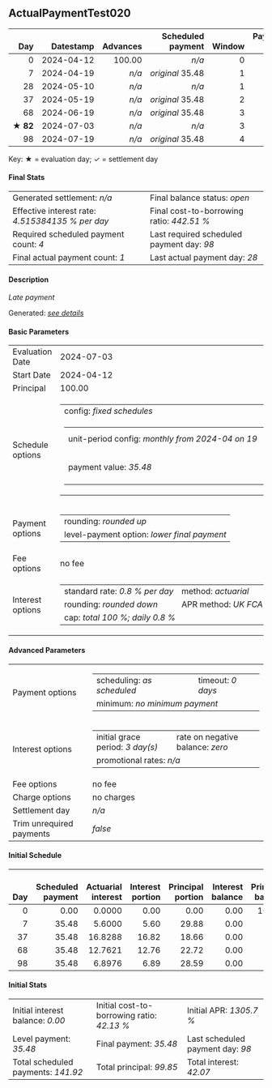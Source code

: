 <h2>ActualPaymentTest020</h2>
<table>
    <thead style="vertical-align: bottom;">
        <th class="ci00" style="text-align: right;">Day</th>
        <th class="ci01" style="text-align: right;">Datestamp</th>
        <th class="ci02" style="text-align: right;">Advances</th>
        <th class="ci03" style="text-align: right;">Scheduled payment</th>
        <th class="ci04" style="text-align: right;">Window</th>
        <th class="ci05" style="text-align: right;">Payment due</th>
        <th class="ci06" style="text-align: right;">Actual payments</th>
        <th class="ci07" style="text-align: right;">Net effect</th>
        <th class="ci08" style="text-align: right;">Payment status</th>
        <th class="ci09" style="text-align: right;">Balance status</th>
        <th class="ci10" style="text-align: right;">Actuarial interest</th>
        <th class="ci11" style="text-align: right;">New interest</th>
        <th class="ci12" style="text-align: right;">Interest portion</th>
        <th class="ci13" style="text-align: right;">Principal portion</th>
        <th class="ci14" style="text-align: right;">Interest balance</th>
        <th class="ci15" style="text-align: right;">Principal balance</th>
        <th class="ci16" style="text-align: right;">Settlement figure</th>
    </thead>
    <tr style="text-align: right;">
        <td class="ci00">0</td>
        <td class="ci01" style="white-space: nowrap;">2024-04-12</td>
        <td class="ci02">100.00</td>
        <td class="ci03" style="white-space: nowrap;"><i>n/a<i></td>
        <td class="ci04">0</td>
        <td class="ci05">0.00</td>
        <td class="ci06"><i>n/a</i></td>
        <td class="ci07">0.00</td>
        <td class="ci08"><i>none&nbsp;scheduled</i></td>
        <td class="ci09">open</td>
        <td class="ci10">0.0000</td>
        <td class="ci11">0.0000</td>
        <td class="ci12">0.00</td>
        <td class="ci13">0.00</td>
        <td class="ci14">0.0000</td>
        <td class="ci15">100.00</td>
        <td class="ci16">100.00</td>
    </tr>
    <tr style="text-align: right;">
        <td class="ci00">7</td>
        <td class="ci01" style="white-space: nowrap;">2024-04-19</td>
        <td class="ci02"><i>n/a</i></td>
        <td class="ci03" style="white-space: nowrap;"><i>original</i> 35.48</td>
        <td class="ci04">1</td>
        <td class="ci05">35.48</td>
        <td class="ci06"><i>n/a</i></td>
        <td class="ci07">0.00</td>
        <td class="ci08"><i>paid&nbsp;later&nbsp;in&nbsp;full</i></td>
        <td class="ci09">open</td>
        <td class="ci10">5.6000</td>
        <td class="ci11">5.6000</td>
        <td class="ci12">0.00</td>
        <td class="ci13">0.00</td>
        <td class="ci14">5.6000</td>
        <td class="ci15">100.00</td>
        <td class="ci16">105.60</td>
    </tr>
    <tr style="text-align: right;">
        <td class="ci00">28</td>
        <td class="ci01" style="white-space: nowrap;">2024-05-10</td>
        <td class="ci02"><i>n/a</i></td>
        <td class="ci03" style="white-space: nowrap;"><i>n/a<i></td>
        <td class="ci04">1</td>
        <td class="ci05">0.00</td>
        <td class="ci06"><i>confirmed</i>&nbsp;35.48</td>
        <td class="ci07">35.48</td>
        <td class="ci08"><i>extra&nbsp;payment</i></td>
        <td class="ci09">open</td>
        <td class="ci10">16.8000</td>
        <td class="ci11">16.8000</td>
        <td class="ci12">22.40</td>
        <td class="ci13">13.08</td>
        <td class="ci14">0.0000</td>
        <td class="ci15">86.92</td>
        <td class="ci16">86.92</td>
    </tr>
    <tr style="text-align: right;">
        <td class="ci00">37</td>
        <td class="ci01" style="white-space: nowrap;">2024-05-19</td>
        <td class="ci02"><i>n/a</i></td>
        <td class="ci03" style="white-space: nowrap;"><i>original</i> 35.48</td>
        <td class="ci04">2</td>
        <td class="ci05">35.48</td>
        <td class="ci06"><i>n/a</i></td>
        <td class="ci07">0.00</td>
        <td class="ci08"><i>missed&nbsp;payment</i></td>
        <td class="ci09">open</td>
        <td class="ci10">6.2582</td>
        <td class="ci11">6.2582</td>
        <td class="ci12">0.00</td>
        <td class="ci13">0.00</td>
        <td class="ci14">6.2582</td>
        <td class="ci15">86.92</td>
        <td class="ci16">93.17</td>
    </tr>
    <tr style="text-align: right;">
        <td class="ci00">68</td>
        <td class="ci01" style="white-space: nowrap;">2024-06-19</td>
        <td class="ci02"><i>n/a</i></td>
        <td class="ci03" style="white-space: nowrap;"><i>original</i> 35.48</td>
        <td class="ci04">3</td>
        <td class="ci05">35.48</td>
        <td class="ci06"><i>n/a</i></td>
        <td class="ci07">0.00</td>
        <td class="ci08"><i>missed&nbsp;payment</i></td>
        <td class="ci09">open</td>
        <td class="ci10">21.5562</td>
        <td class="ci11">21.5562</td>
        <td class="ci12">0.00</td>
        <td class="ci13">0.00</td>
        <td class="ci14">27.8144</td>
        <td class="ci15">86.92</td>
        <td class="ci16">114.73</td>
    </tr>
    <tr style="text-align: right;">
        <td class="ci00">&#x2605;&nbsp;<b>82</b></td>
        <td class="ci01" style="white-space: nowrap;">2024-07-03</td>
        <td class="ci02"><i>n/a</i></td>
        <td class="ci03" style="white-space: nowrap;"><i>n/a<i></td>
        <td class="ci04">3</td>
        <td class="ci05">0.00</td>
        <td class="ci06"><i>n/a</i></td>
        <td class="ci07">0.00</td>
        <td class="ci08"><i>information&nbsp;only</i></td>
        <td class="ci09">open</td>
        <td class="ci10">9.7350</td>
        <td class="ci11">9.7350</td>
        <td class="ci12">0.00</td>
        <td class="ci13">0.00</td>
        <td class="ci14">37.5494</td>
        <td class="ci15">86.92</td>
        <td class="ci16">124.46</td>
    </tr>
    <tr style="text-align: right;">
        <td class="ci00">98</td>
        <td class="ci01" style="white-space: nowrap;">2024-07-19</td>
        <td class="ci02"><i>n/a</i></td>
        <td class="ci03" style="white-space: nowrap;"><i>original</i> 35.48</td>
        <td class="ci04">4</td>
        <td class="ci05">35.48</td>
        <td class="ci06"><i>n/a</i></td>
        <td class="ci07">35.48</td>
        <td class="ci08"><i>not&nbsp;yet&nbsp;due</i></td>
        <td class="ci09">open</td>
        <td class="ci10">11.1258</td>
        <td class="ci11">11.1258</td>
        <td class="ci12">35.48</td>
        <td class="ci13">0.00</td>
        <td class="ci14">13.1952</td>
        <td class="ci15">86.92</td>
        <td class="ci16">100.11</td>
    </tr>
</table><p>Key: &#x2605; = evaluation day; &#x2713; = settlement day</p>
<h4>Final Stats</h4>
<table>
    <tr>
        <td>Generated settlement: <i><i>n/a</i></i></td>
        <td>Final balance status: <i>open</i></td>
    </tr>
    <tr>
        <td>Effective interest rate: <i>4.515384135 % per day</i></td>
        <td>Final cost-to-borrowing ratio: <i>442.51 %</i></td>
    </tr>
    <tr>
        <td>Required scheduled payment count: <i>4</i></td>
        <td>Last required scheduled payment day: <i>98</i></td>
    </tr>
    <tr>
        <td>Final actual payment count: <i>1</i></td>
        <td>Last actual payment day: <i>28</i></td>
    </tr>
</table>

<h4>Description</h4>
<p><i>Late payment</i></p>
<p>Generated: <i><a href="../GeneratedDate.html">see details</a></i></p>
<h4>Basic Parameters</h4>
<table>
    <tr>
        <td>Evaluation Date</td>
        <td>2024-07-03</td>
    </tr>
    <tr>
        <td>Start Date</td>
        <td>2024-04-12</td>
    </tr>
    <tr>
        <td>Principal</td>
        <td>100.00</td>
    </tr>
    <tr>
        <td>Schedule options</td>
        <td>
            <table>
                <tr>
                    <td colspan="2">config: <i>fixed schedules</i></td>
                </tr>
                <tr>
                    <td>
                        <table>
                            <tr>
                                <td style="white-space: nowrap;">unit-period config: <i>monthly from 2024-04 on 19</i></td>
                                <td>payment count: <i>4</i></td>
                            </tr>
                            <tr>
                                <td>payment value: <i>35.48</i></td>
                                <td>schedule type: <i>original</i></td>
                            </tr>
                        </table>
                    </td>
                </tr>
            </table>
        </td>
    </tr>
    <tr>
        <td>Payment options</td>
        <td>
            <table>
                <tr>
                    <td>rounding: <i>rounded up</i></td>
                </tr>
                <tr>
                    <td>level-payment option: <i>lower&nbsp;final&nbsp;payment</i></td>
                </tr>
            </table>
        </td>
    </tr>
    <tr>
        <td>Fee options</td>
        <td>no fee
        </td>
    </tr>
    <tr>
        <td>Interest options</td>
        <td>
            <table>
                <tr>
                    <td>standard rate: <i>0.8 % per day</i></td>
                    <td>method: <i>actuarial</i></td>
                </tr>
                <tr>
                    <td>rounding: <i>rounded down</i></td>
                    <td>APR method: <i>UK FCA to 1 d.p.</i></td>
                </tr>
                <tr>
                    <td colspan="2">cap: <i>total 100 %; daily 0.8 %</td>
                </tr>
            </table>
        </td>
    </tr>
</table>
<h4>Advanced Parameters</h4>
<table>
    <tr>
        <td>Payment options</td>
        <td>
                <table>
                    <tr>
                        <td>scheduling: <i>as scheduled</i></td>
                        <td>timeout: <i>0 days</i></td>
                    </tr>
                    <tr>
                        <td colspan="2">minimum: <i>no&nbsp;minimum&nbsp;payment</i></td>
                    </tr>
                </table>
        </td>
    </tr>
    <tr>
        <td>Interest options</td>
        <td>
            <table>
                <tr>
                    <td>initial grace period: <i>3 day(s)</i></td>
                    <td>rate on negative balance: <i>zero</i></td>
                </tr>
                <tr>
                    <td colspan="2">promotional rates: <i><i>n/a</i></i></td>
                </tr>
            </table>
        </td>
    </tr>
    <tr>
        <td>Fee options</td>
        <td>no fee
        </td>
    </tr>
    <tr>
        <td>Charge options</td>
        <td>no charges
        </td>
    </tr>
    <tr>
        <td>Settlement day</td><td><i><i>n/a</i></i></td>
    </tr>
    <tr>
        <td>Trim unrequired payments</td><td><i>false</i></td>
    </tr>
</table><h4>Initial Schedule</h4>
<table>
    <thead style="vertical-align: bottom;">
        <th style="text-align: right;">Day</th>
        <th style="text-align: right;">Scheduled payment</th>
        <th style="text-align: right;">Actuarial interest</th>
        <th style="text-align: right;">Interest portion</th>
        <th style="text-align: right;">Principal portion</th>
        <th style="text-align: right;">Interest balance</th>
        <th style="text-align: right;">Principal balance</th>
        <th style="text-align: right;">Total actuarial interest</th>
        <th style="text-align: right;">Total interest</th>
        <th style="text-align: right;">Total principal</th>
    </thead>
    <tr style="text-align: right;">
        <td class="ci00">0</td>
        <td class="ci01" style="white-space: nowrap;">0.00</td>
        <td class="ci02">0.0000</td>
        <td class="ci03">0.00</td>
        <td class="ci04">0.00</td>
        <td class="ci05">0.00</td>
        <td class="ci06">100.00</td>
        <td class="ci07">0.0000</td>
        <td class="ci08">0.00</td>
        <td class="ci09">0.00</td>
    </tr>
    <tr style="text-align: right;">
        <td class="ci00">7</td>
        <td class="ci01" style="white-space: nowrap;">35.48</td>
        <td class="ci02">5.6000</td>
        <td class="ci03">5.60</td>
        <td class="ci04">29.88</td>
        <td class="ci05">0.00</td>
        <td class="ci06">70.12</td>
        <td class="ci07">5.6000</td>
        <td class="ci08">5.60</td>
        <td class="ci09">29.88</td>
    </tr>
    <tr style="text-align: right;">
        <td class="ci00">37</td>
        <td class="ci01" style="white-space: nowrap;">35.48</td>
        <td class="ci02">16.8288</td>
        <td class="ci03">16.82</td>
        <td class="ci04">18.66</td>
        <td class="ci05">0.00</td>
        <td class="ci06">51.46</td>
        <td class="ci07">22.4288</td>
        <td class="ci08">22.42</td>
        <td class="ci09">48.54</td>
    </tr>
    <tr style="text-align: right;">
        <td class="ci00">68</td>
        <td class="ci01" style="white-space: nowrap;">35.48</td>
        <td class="ci02">12.7621</td>
        <td class="ci03">12.76</td>
        <td class="ci04">22.72</td>
        <td class="ci05">0.00</td>
        <td class="ci06">28.74</td>
        <td class="ci07">35.1909</td>
        <td class="ci08">35.18</td>
        <td class="ci09">71.26</td>
    </tr>
    <tr style="text-align: right;">
        <td class="ci00">98</td>
        <td class="ci01" style="white-space: nowrap;">35.48</td>
        <td class="ci02">6.8976</td>
        <td class="ci03">6.89</td>
        <td class="ci04">28.59</td>
        <td class="ci05">0.00</td>
        <td class="ci06">0.15</td>
        <td class="ci07">42.0885</td>
        <td class="ci08">42.07</td>
        <td class="ci09">99.85</td>
    </tr>
</table>
<h4>Initial Stats</h4>
<table>
    <tr>
        <td>Initial interest balance: <i>0.00</i></td>
        <td>Initial cost-to-borrowing ratio: <i>42.13 %</i></td>
        <td>Initial APR: <i>1305.7 %</i></td>
    </tr>
    <tr>
        <td>Level payment: <i>35.48</i></td>
        <td>Final payment: <i>35.48</i></td>
        <td>Last scheduled payment day: <i>98</i></td>
    </tr>
    <tr>
        <td>Total scheduled payments: <i>141.92</i></td>
        <td>Total principal: <i>99.85</i></td>
        <td>Total interest: <i>42.07</i></td>
    </tr>
</table>